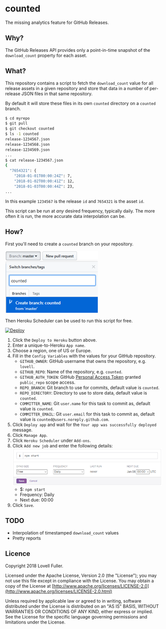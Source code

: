 # counted

The missing analytics feature for GitHub Releases.

## Why?

The GitHub Releases API provides only a point-in-time snapshot
of the `download_count` property for each asset.

## What?

This repository contains a script to fetch the `download_count` value
for all release assets in a given repository and store that data
in a number of per-release JSON files in that same repository.

By default it will store these files in its own `counted` directory on a `counted` branch.

```sh
$ cd myrepo
$ git pull
$ git checkout counted
$ ls -1 counted
release-1234567.json
release-1234568.json
release-1234569.json
...
$ cat release-1234567.json
{
  "7654321": {
    "2018-01-01T00:00:24Z": 7,
    "2018-01-02T00:00:41Z": 12,
    "2018-01-03T00:00:44Z": 23,
...
```

In this example `1234567` is the release `id` and `7654321` is the asset `id`.

This script can be run at *any* desired frequency, typically daily.
The more often it is run, the more accurate data interpolation can be.

## How?

First you'll need to create a `counted` branch on your repository.

![Create a branch on GitHub](https://raw.githubusercontent.com/lovell/counted/master/image/github-branch.png)

Then Heroku Scheduler can be used to run this script for free.

[![Deploy](https://www.herokucdn.com/deploy/button.svg)](https://heroku.com/deploy?template=https://github.com/lovell/counted)

1. Click the `Deploy to Heroku` button above.
2. Enter a unique-to-Heroku `App name`.
3. Choose a region, one of US or Europe.
4. Fill in the `Config Variables` with the values for your GitHub repository.
    * `GITHUB_OWNER`: GitHub username that owns the repository, e.g. `lovell`.
    * `GITHUB_REPO`: Name of the repository, e.g. `counted`.
    * `GITHUB_AUTH_TOKEN`: GitHub [Personal Access Token](https://github.com/settings/tokens/new) granted `public_repo` scope access.
    * `REPO_BRANCH`: Git branch to use for commits, default value is `counted`.
    * `REPO_DIRECTORY`: Directory to use to store data, default value is `counted`.
    * `COMMITTER_NAME`: Git `user.name` for this task to commit as, default value is `counted`.
    * `COMMITTER_EMAIL`: Git `user.email` for this task to commit as, default value is `counted@users.noreply.github.com`.
5. Click `Deploy app` and wait for the `Your app was successfully deployed` message.
6. Click `Manage App`.
7. Click `Heroku Scheduler` under `Add-ons`.
8. Click `Add new job` and enter the following details: ![Heroku Scheduler](https://raw.githubusercontent.com/lovell/counted/master/image/heroku-scheduler.png)
    * $: `npm start`
    * Frequency: Daily
    * Next due: 00:00
9. Click `Save`.

## TODO

* Interpolation of timestamped `download_count` values
* Pretty reports

## Licence

Copyright 2018 Lovell Fuller.

Licensed under the Apache License, Version 2.0 (the "License");
you may not use this file except in compliance with the License.
You may obtain a copy of the License at
[http://www.apache.org/licenses/LICENSE-2.0](http://www.apache.org/licenses/LICENSE-2.0.html)

Unless required by applicable law or agreed to in writing, software
distributed under the License is distributed on an "AS IS" BASIS,
WITHOUT WARRANTIES OR CONDITIONS OF ANY KIND, either express or implied.
See the License for the specific language governing permissions and
limitations under the License.
